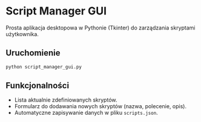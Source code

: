 # Script Manager GUI

Prosta aplikacja desktopowa w Pythonie (Tkinter) do zarządzania skryptami użytkownika.

## Uruchomienie

```bash
python script_manager_gui.py
```

## Funkcjonalności

- Lista aktualnie zdefiniowanych skryptów.
- Formularz do dodawania nowych skryptów (nazwa, polecenie, opis).
- Automatyczne zapisywanie danych w pliku `scripts.json`.
